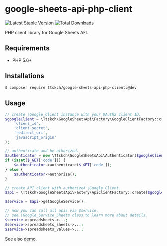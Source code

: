 # google-sheets-api-php-client

[![Latest Stable Version](https://poser.pugx.org/ttskch/google-sheets-api-php-client/v/stable)](https://packagist.org/packages/ttskch/google-sheets-api-php-client)
[![Total Downloads](https://poser.pugx.org/ttskch/google-sheets-api-php-client/downloads)](https://packagist.org/packages/ttskch/google-sheets-api-php-client)

PHP client library for Google Sheets API.

## Requirements

- PHP 5.6+

## Installations

```bash
$ composer require ttskch/google-sheets-api-php-client:@dev
```

## Usage

```php
// create \Google_Client instance with your OAuth2 client ID.
$googleClient = \Ttskch\GoogleSheetsApi\Factory\GoogleClientFactory::create(
    'client_id',
    'client_secret',
    'redirect_uri',
    'javascript_origin'
);

// authenticate and be athorized.
$authenticator = new \Ttskch\GoogleSheetsApi\Authenticator($googleClient);
if (isset($_GET['code'])) {
    $authenticator->authenticate($_GET['code']);
} else {
    $authenticator->authorize();
}

// create API client with authorized \Google_Client.
$api = \Ttskch\GoogleSheetsApi\Factory\ApiClientFactory::create($googleClient);

$service = $api->getGoogleService();

// now you can call all apis via $service.
// see \Google_Service_Sheets class to learn more about details.
$service->spreadsheets->...;
$service->spreadsheets_sheets->...;
$service->spreadsheets_values->...;
```

See also [demo](demo).
